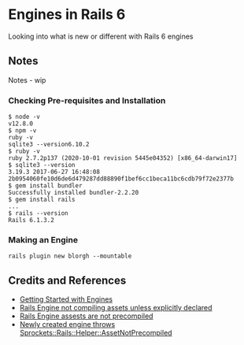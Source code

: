 # Engines in Rails 6

Looking into what is new or different with Rails 6 engines

## Notes

Notes - wip

### Checking Pre-requisites and Installation

```
$ node -v
v12.8.0
$ npm -v
ruby -v
sqlite3 --version6.10.2
$ ruby -v
ruby 2.7.2p137 (2020-10-01 revision 5445e04352) [x86_64-darwin17]
$ sqlite3 --version
3.19.3 2017-06-27 16:48:08 2b0954060fe10d6de6d479287dd88890f1bef6cc1beca11bc6cdb79f72e2377b
$ gem install bundler
Successfully installed bundler-2.2.20
$ gem install rails
...
$ rails --version
Rails 6.1.3.2
```

### Making an Engine

```
rails plugin new blorgh --mountable
```

## Credits and References

* [Getting Started with Engines](https://guides.rubyonrails.org/engines.html)
* [Rails Engine not compiling assets unless explicitly declared](https://github.com/rails/sprockets/issues/542)
* [Rails Engine assests are not precompiled](https://stackoverflow.com/questions/35990897/rails-engine-assests-are-not-precompiled)
* [Newly created engine throws Sprockets::Rails::Helper::AssetNotPrecompiled](https://github.com/rails/rails/issues/40508)
